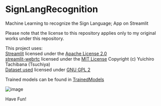 # SignLangRecognition
Machine Learning to recognize the Sign Language; App on Streamlit<br>

Please note that the license to this repository applies only to my original works under this repository.

This project uses:<br>
[Streamlit](https://github.com/streamlit/streamlit) licensed under the [Apache License 2.0](https://www.apache.org/licenses/LICENSE-2.0)<br>
[streamlit-webrtc](https://github.com/whitphx/streamlit-webrtc) licensed under the [MIT License](https://github.com/whitphx/streamlit-webrtc/blob/main/LICENSE) Copyright (c) Yuichiro Tachibana (Tsuchiya)<br>
[Dataset used](https://www.kaggle.com/grassknoted/asl-alphabet) licensed under [GNU GPL 2](http://www.gnu.org/licenses/old-licenses/gpl-2.0.en.html)<br>

Trained models can be found in [TrainedModels](./TrainedModels)

![image](https://user-images.githubusercontent.com/72344713/192107963-ab81bb77-3447-4c36-8b7e-26be7a15fbc3.png)


Have Fun!
